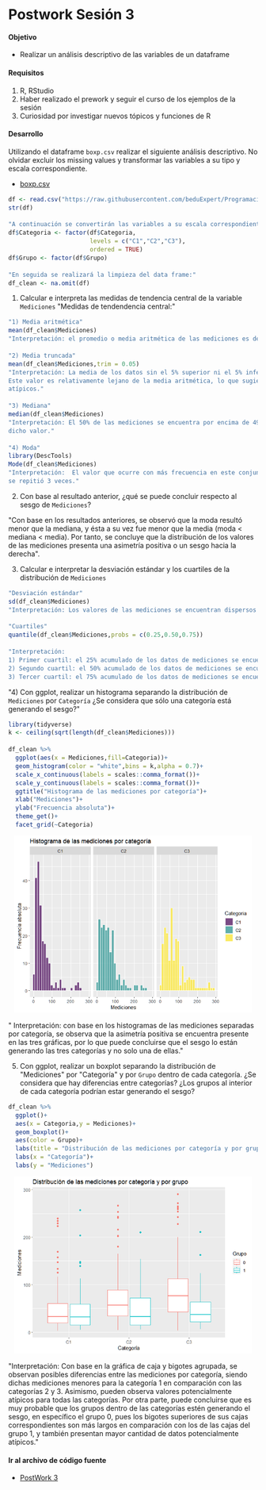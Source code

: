 # Postwork Sesión 3

#### Objetivo

- Realizar un análisis descriptivo de las variables de un dataframe

#### Requisitos

1. R, RStudio
2. Haber realizado el prework y seguir el curso de los ejemplos de la sesión
3. Curiosidad por investigar nuevos tópicos y funciones de R

#### Desarrollo

Utilizando el dataframe `boxp.csv` realizar el siguiente análisis descriptivo. No olvidar excluir los missing values y transformar las variables a su
tipo y escala correspondiente.
- [boxp.csv](/boxp.csv)
```r
df <- read.csv("https://raw.githubusercontent.com/beduExpert/Programacion-R-Santander-2022/main/Sesion-03/Data/boxp.csv")
str(df)

"A continuación se convertirán las variables a su escala correspondiente:"
df$Categoria <- factor(df$Categoria,
                       levels = c("C1","C2","C3"),
                       ordered = TRUE)
df$Grupo <- factor(df$Grupo)

"En seguida se realizará la limpieza del data frame:"
df_clean <- na.omit(df)

```

1) Calcular e interpreta las medidas de tendencia central de la variable `Mediciones`
"Medidas de tendendencia central:"
```r
"1) Media aritmética"
mean(df_clean$Mediciones)
"Interpretación: el promedio o media aritmética de las mediciones es de 62.88494."

"2) Media truncada"
mean(df_clean$Mediciones,trim = 0.05)
"Interpretación: La media de los datos sin el 5% superior ni el 5% inferior de los valores es de 56.82308.
Este valor es relativamente lejano de la media aritmética, lo que sugiere la posible presencia de valores
atípicos."

"3) Mediana"
median(df_clean$Mediciones)
"Interpretación: El 50% de las mediciones se encuentra por encima de 49.3 y el otro 50% está por debajo de
dicho valor."

"4) Moda"
library(DescTools)
Mode(df_clean$Mediciones)
"Interpretación:  El valor que ocurre con más frecuencia en este conjunto de datos es 23.3. Dicho valor
se repitió 3 veces."
```

2) Con base al resultado anterior, ¿qué se puede concluir respecto al sesgo de `Mediciones`?

"Con base en los resultados anteriores, se observó que la moda resultó menor que la mediana, y ésta a su
vez fue menor que la media (moda < mediana < media). Por tanto, se concluye que la distribución de los valores
de las mediciones presenta una asimetría positiva o un sesgo hacia la derecha".


3) Calcular e interpretar la desviación estándar y los cuartiles de la distribución de `Mediciones`
```r
"Desviación estándar"
sd(df_clean$Mediciones)
"Interpretación: Los valores de las mediciones se encuentran dispersos en promedio 53.76972 alrededor de la media."

"Cuartiles"
quantile(df_clean$Mediciones,probs = c(0.25,0.50,0.75))

"Interpretación: 
1) Primer cuartil: el 25% acumulado de los datos de mediciones se encuentran por debajo de 23.45.
2) Segundo cuartil: el 50% acumulado de los datos de mediciones se encuentran por debajo de 49.30.
3) Tercer cuartil: el 75% acumulado de los datos de mediciones se encuentran por debajo de 82.85."
```

"4) Con ggplot, realizar un histograma separando la distribución de `Mediciones` por `Categoría`
¿Se considera que sólo una categoría está generando el sesgo?"

```r
library(tidyverse)
k <- ceiling(sqrt(length(df_clean$Mediciones))) 

df_clean %>% 
  ggplot(aes(x = Mediciones,fill=Categoria))+
  geom_histogram(color = "white",bins = k,alpha = 0.7)+
  scale_x_continuous(labels = scales::comma_format())+
  scale_y_continuous(labels = scales::comma_format())+
  ggtitle("Histograma de las mediciones por categoría")+
  xlab("Mediciones")+
  ylab("Frecuencia absoluta")+
  theme_get()+
  facet_grid(~Categoria)
```
  
<p align="center">
  <img src="img/pw3img1.png" alt="Graph" width="480" height="357">
</p>

" Interpretación: con base en los histogramas de las mediciones separadas por categoría, se observa
que la asimetría positiva se encuentra presente en las tres gráficas, por lo que puede concluirse
que el sesgo lo están generando las tres categorías y no solo una de ellas."


5) Con ggplot, realizar un boxplot separando la distribución de "Mediciones" por "Categoría" 
y por `Grupo` dentro de cada categoría. 
¿Se considera que hay diferencias entre categorías? ¿Los grupos al interior de cada categoría 
podrían estar generando el sesgo?

```r
df_clean %>% 
  ggplot()+
  aes(x = Categoria,y = Mediciones)+
  geom_boxplot()+
  aes(color = Grupo)+
  labs(title = "Distribución de las mediciones por categoría y por grupo")+
  labs(x = "Categoría")+
  labs(y = "Mediciones")
```
<p align="center">
  <img src="img/pw3img2.png" alt="Graph" width="480" height="357">
</p>

"Interpretación: Con base en la gráfica de caja y bigotes agrupada, se observan
posibles diferencias entre las mediciones por categoría, siendo dichas
mediciones menores para la categoría 1 en comparación con las categorías 2 y 3.
Asimismo, pueden observa valores potencialmente atípicos para todas las categorías.
Por otra parte, puede concluirse que es muy probable que los grupos dentro de las 
categorías estén generando el sesgo, en específico el grupo 0, pues los bigotes 
superiores de sus cajas correspondientes son más largos en comparación con
los de las cajas del grupo 1, y también presentan mayor cantidad de datos 
potencialmente atípicos."
 
#### Ir al archivo de código fuente
- [PostWork 3](https://github.com/alsolisc/Postworks/tree/main/src/PostWork3.R)

